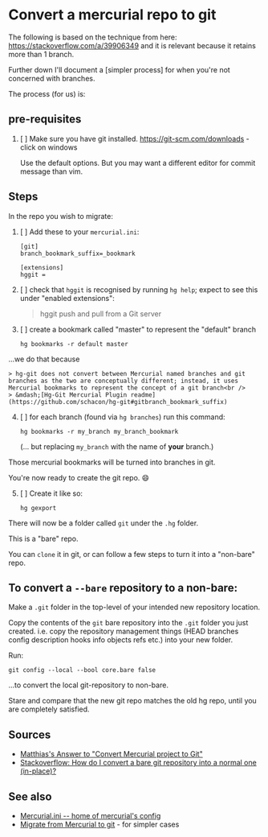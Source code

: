 ﻿# Convert a mercurial repo to git

The following is based on the technique from here: <https://stackoverflow.com/a/39906349> and it is relevant because it retains more than 1 branch.

Further down I'll document a [simpler process] for when you're not concerned with branches.

The process (for us) is:

## pre-requisites

1. [ ] Make sure you have git installed.  <https://git-scm.com/downloads> - click on windows

	Use the default options. But you may want a different editor for commit message than vim.

## Steps

In the repo you wish to migrate:

  1. [ ] Add these to your `mercurial.ini`:

		 [git]
		 branch_bookmark_suffix=_bookmark

		 [extensions]
		 hggit =

  2. [ ] check that `hggit` is recognised by running `hg help`; expect to see this under "enabled extensions":

		> hggit         push and pull from a Git server

 3. [ ]  create a bookmark called "master" to represent the "default" branch

		hg bookmarks -r default master

  ...we do that because

	> hg-git does not convert between Mercurial named branches and git branches as the two are conceptually different; instead, it uses Mercurial bookmarks to represent the concept of a git branch<br />
	> &mdash;[Hg-Git Mercurial Plugin readme](https://github.com/schacon/hg-git#gitbranch_bookmark_suffix)

 4. [ ] for each branch (found via `hg branches`) run this command:

		hg bookmarks -r my_branch my_branch_bookmark

	(... but replacing `my_branch` with the name of **your** branch.)

Those mercurial bookmarks will be turned into branches in git.

You're now ready to create the git repo. 😄

 5. [ ] Create it like so:

		hg gexport

There will now be a folder called `git` under the `.hg` folder.

This is a "bare" repo.

You can `clone` it in git, or can follow a few steps to turn it into a "non-bare" repo.

## To convert a `--bare` repository to a non-bare:

Make a `.git` folder in the top-level of your intended new repository location.

Copy the contents of the `git` bare repository into the `.git` folder you just created. i.e. copy the repository management things (HEAD branches config description hooks info objects refs etc.) into your new folder.

Run:

	git config --local --bool core.bare false

...to convert the local git-repository to non-bare.

Stare and compare that the new git repo matches the old hg repo, until you are completely satisfied.

## Sources

- [Matthias's Answer to "Convert Mercurial project to Git"](https://stackoverflow.com/a/39906349)
- [Stackoverflow: How do I convert a bare git repository into a normal one (in-place)?](https://stackoverflow.com/a/10637882)

## See also

- [Mercurial.ini -- home of mercurial's config](mercurial_ini.md)
- [Migrate from Mercurial to git](migrate_from_mercurial_to_git.md) - for simpler cases
